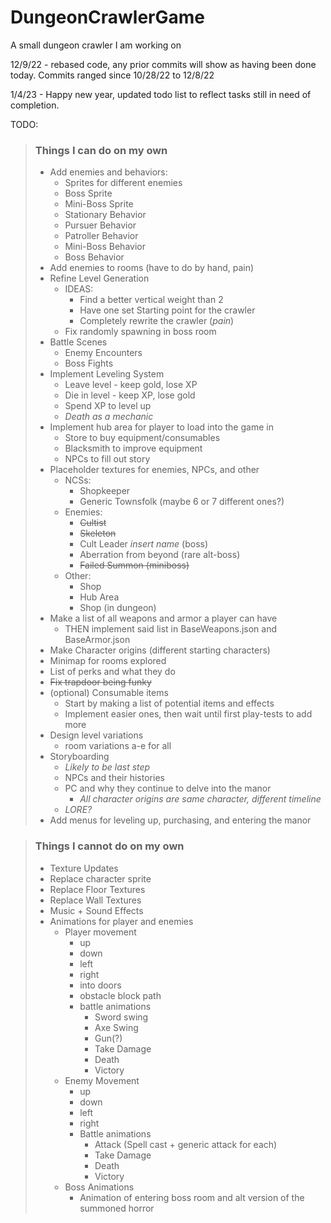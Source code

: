 # DungeonCrawlerGame
A small dungeon crawler I am working on

12/9/22 - rebased code, any prior commits will show as having been done today. Commits ranged since 10/28/22 to 12/8/22

1/4/23 - Happy new year, updated todo list to reflect tasks still in need of completion.

TODO:
>### Things I can do on my own
> - Add enemies and behaviors:
>   - Sprites for different enemies
>   - Boss Sprite
>   - Mini-Boss Sprite
>   - Stationary Behavior
>   - Pursuer Behavior
>   - Patroller Behavior
>   - Mini-Boss Behavior
>   - Boss Behavior
> - Add enemies to rooms (have to do by hand, pain)
> - Refine Level Generation
>   - IDEAS:
>     - Find a better vertical weight than 2
>     - Have one set Starting point for the crawler
>     - Completely rewrite the crawler (*pain*)
>   - Fix randomly spawning in boss room
> - Battle Scenes
>   - Enemy Encounters
>   - Boss Fights
> - Implement Leveling System
>   - Leave level - keep gold, lose XP
>   - Die in level - keep XP, lose gold
>   - Spend XP to level up
>   - *Death as a mechanic*
> - Implement hub area for player to load into the game in
>   - Store to buy equipment/consumables
>   - Blacksmith to improve equipment
>   - NPCs to fill out story
> - Placeholder textures for enemies, NPCs, and other
>   - NCSs:
>     - Shopkeeper
>     - Generic Townsfolk (maybe 6 or 7 different ones?)
>   - Enemies:
>     - ~~Cultist~~
>     - ~~Skeleton~~
>     - Cult Leader *insert name* (boss)
>     - Aberration from beyond (rare alt-boss)
>     - ~~Failed Summon (miniboss)~~
>   - Other:
>     - Shop
>     - Hub Area
>     - Shop (in dungeon)
> - Make a list of all weapons and armor a player can have
>   - THEN implement said list in BaseWeapons.json and BaseArmor.json
> - Make Character origins (different starting characters)
> - Minimap for rooms explored
> - List of perks and what they do
> - ~~Fix trapdoor being funky~~
> - (optional) Consumable items
>   - Start by making a list of potential items and effects
>   - Implement easier ones, then wait until first play-tests to add more
> - Design level variations
>   - room variations a-e for all
> - Storyboarding
>   - *Likely to be last step*
>   - NPCs and their histories
>   - PC and why they continue to delve into the manor
>     - *All character origins are same character, different timeline*
>   - *LORE?*
> - Add menus for leveling up, purchasing, and entering the manor

>   
> ### Things I cannot do on my own 
>  - Texture Updates 
>   - Replace character sprite
>   - Replace Floor Textures
>   - Replace Wall Textures
>  - Music + Sound Effects
>  - Animations for player and enemies
>    - Player movement
>      - up 
>      - down
>      - left
>      - right
>      - into doors
>      - obstacle block path
>      - battle animations
>        - Sword swing
>        - Axe Swing
>        - Gun(?)
>        - Take Damage
>        - Death
>        - Victory
>    - Enemy Movement
>      - up 
>      - down
>      - left
>      - right
>      - Battle animations
>        - Attack (Spell cast + generic attack for each)
>        - Take Damage
>        - Death
>        - Victory
>    - Boss Animations
>      - Animation of entering boss room and alt version of the summoned horror